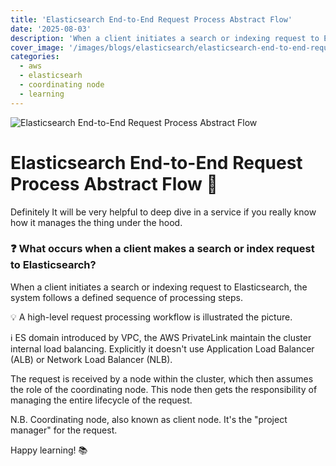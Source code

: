 ```yaml
---
title: 'Elasticsearch End-to-End Request Process Abstract Flow'
date: '2025-08-03'
description: 'When a client initiates a search or indexing request to Elasticsearch, the system follows a defined sequence of processing steps. Do you know why what are the steps?'
cover_image: '/images/blogs/elasticsearch/elasticsearch-end-to-end-request-process-flow.webp'
categories:
  - aws
  - elasticsearh
  - coordinating node
  - learning
---
```


![Elasticsearch End-to-End Request Process Abstract Flow](/images/blogs/elasticsearch/elasticsearch-end-to-end-request-process-flow.webp 'Elasticsearch End-to-End Request Process Abstract Flow')

# Elasticsearch End-to-End Request Process Abstract Flow 🧠

Definitely It will be very helpful to deep dive in a service if you really know how it manages the thing under the hood.


### ❓ What occurs when a client makes a search or index request to Elasticsearch?

When a client initiates a search or indexing request to Elasticsearch, the system follows a defined sequence of processing steps.

💡 A high-level request processing workflow is illustrated the picture.

ℹ️ ES domain introduced by VPC, the AWS PrivateLink maintain the cluster internal load balancing. Explicitly it doesn't use Application Load Balancer (ALB) or Network Load Balancer (NLB).

The request is received by a node within the cluster, which then assumes the role of the coordinating node. This node then gets the responsibility of managing the entire lifecycle of the request.

N.B. Coordinating node, also known as client node.  It's the "project manager" for the request.

Happy learning! 📚